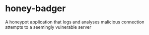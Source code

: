 # honey-badger
A honeypot application that logs and analyses malicious connection attempts to a seemingly vulnerable server

